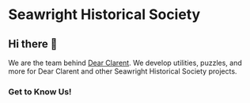 # Seawright Historical Society
## Hi there 👋
We are the team behind [Dear Clarent](dearclarent.com). We develop utilities, puzzles, and more for Dear Clarent and other Seawright Historical Society projects. 
### Get to Know Us!
